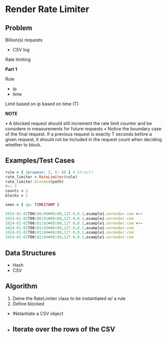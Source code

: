 # Render Rate Limiter

## Problem

Billion(s) requests
- CSV log

Rate limiting

__Part 1__

Rule
- ip
- time

Limit based on ip based on time (T)

__NOTE__

• A blocked request should still increment the rate limit counter and be considere in measurements for future requests
• Notice the boundary case of the final request. If a previous request is exactly T seconds before a given request, it should not be included in the request count when deciding whether to block.

## Examples/Test Cases

```ruby
rule = { iprepmax: 2, t: 60 } # Struct?
rate_limiter = RateLimiter(rule)
rate_limiter.blocked(path)
#=> 3
counts = 2
blocks = 1

seen = { ip: TIMESTAMP }

2024-01-01T00:00:00+00:00,127.0.0.1,example1.onrender.com <--
2024-01-01T00:00:01+00:00,127.0.0.1,example2.onrender.com 
2024-01-01T00:01:02+00:00,127.0.0.1,example1.onrender.com <--
2024-01-01T00:01:03+00:00,127.0.0.1,example2.onrender.com
2024-01-01T00:01:04+00:00,127.0.0.1,example1.onrender.com
2024-01-01T00:02:04+00:00,127.0.0.1,example1.onrender.com
```

## Data Structures

- Hash
- CSV

## Algorithm

1. Deine the RateLimiter class to be instantiated w/ a rule
1. Define blocked
  - INstantiate a CSV object
  - Iterate over the rows of the CSV
    - 

